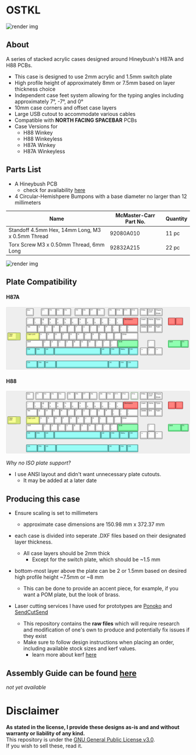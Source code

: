 # OSTKL
![render img]()

## About
A series of stacked acrylic cases designed around Hineybush's H87A and H88 PCBs.

* This case is designed to use 2mm acrylic and 1.5mm  switch plate 
* High profile height of approximately 8mm or 7.5mm based on layer thickness choice
* Independent case feet system allowing for the typing angles including approximately 7°, -7°, and 0°
* 10mm case corners and offset case layers 
* Large USB cutout to accommodate various cables 
* Compatible with **NORTH FACING SPACEBAR** PCBs
* Case Versions for 
    * H88 Winkey
    * H88 Winkeyless
    * H87A Winkey
    * H87A Winkeyless

## Parts List
* A Hineybush PCB 
    * check for availability [here](https://hineybush.com/)
* 4 Circular-Hemishpere Bumpons with a base diameter no larger than 12 millimeters

Name | McMaster-Carr Part No. | Quantity
-|-|-
Standoff 4.5mm Hex, 14mm Long, M3 x 0.5mm Thread | 92080A010 | 11 pc
Torx Screw M3 x 0.50mm Thread, 6mm Long | 92832A215 | 22 pc

![render img]() 

## Plate Compatibility  
#### H87A
![render img](https://github.com/audrentis/OSTKL/blob/main/doc/h87a.png)
#### H88
![render img](https://github.com/audrentis/OSTKL/blob/main/doc/h88.png)

*Why no ISO plate support?* 
* I use ANSI layout and didn't want unnecessary plate cutouts. 
    * It may be added at a later date 
## Producing this case 
* Ensure scaling is set to millimeters 
    * approximate case dimensions are 150.98 mm x 372.37 mm
* each case is divided into seperate .DXF files based on their designated layer thickness. 
    * All case layers should be 2mm thick 
        * Except for the switch plate, which should be ~1.5 mm
* bottom-most layer above the plate can be 2 or 1.5mm based on desired high profile height ~7.5mm or ~8 mm
    * This can be done to provide an accent piece, for example, if you want a POM plate, but the look of brass. 

* Laser cutting services I have used for prototypes are [Ponoko](https://www.ponoko.com/) and [SendCutSend](https://sendcutsend.com/)
    * This repository contains the **raw files** which will require research and modification of one's own to produce and potentially fix issues if they exist
    * Make sure to follow design instructions when placing an order, including available stock sizes and kerf values. 
        * learn more about kerf [here](http://www.cutlasercut.com/resources/tips-and-advice/what-is-laser-kerf#:~:text=in%20a%20drawing-,What%20does%20kerf%20mean%3F,type%20and%20other%20conditional%20factors.)

## Assembly Guide can be found [here](https://github.com/audrentis/OS_TKL/tree/main/doc)
*not yet available* 

# Disclaimer
**As stated in the license, I provide these designs as-is and and without warranty or liability of any kind.**  
This repository is under the [GNU General Public License v3.0](https://github.com/audrentis/OSTKL/blob/main/LICENSE).  
If you wish to sell these, read it. 

